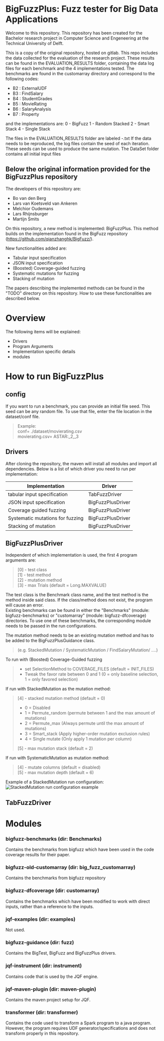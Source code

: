 # BigFuzzPlus: Fuzz tester for Big Data Applications
Welcome to this repository. This repository has been created for the Bachelor research project in Computer Science and Engeneering at the Technical University of Delft.

This is a copy of the original repository, hosted on gitlab. This repo includes the data collected for the evaluation of the research project.
These results can be found in the EVALUATION_RESULTS folder, containing the data log files for each benchmark and the 4 implementations tested.
The benchmarks are found in the customarray directory and correspond to the following codes:
- B2 : ExternalUDF
- B3 : FindSalary
- B4 : StudentGrades
- B5 : MovieRating
- B6 : SalaryAnalysis
- B7 : Property

and the implementations are:
0 - BigFuzz
1 - Random Stacked
2 - Smart Stack
4 - Single Stack

The files in the EVALUATION_RESULTS folder are labeled <Benchmark>-<Implementation>.txt
If the data needs to be reproduced, the log files contain the seed of each iteration. These seeds can be used to produce the same mutation.
The DataSet folder contains all initial input files



## Below the original information provided for the BigFuzzPlus repository
The developers of this repository are:
- Bo van den Berg
- Lars van Koetsveld van Ankeren
- Melchior Oudemans
- Lars Rhijnsburger
- Martijn Smits

On this repository, a new method is implemented: BigFuzzPlus. This method builds on the implementation found in the BigFuzz repository (https://github.com/qianzhanghk/BigFuzz/).

New functionalities added are:
- Tabular input specification 
- JSON input specification
- (Boosted) Coverage-guided fuzzing 
- Systematic mutations for fuzzing
- Stacking of mutation 

The papers describing the implemented methods can be found in the "TODO" directory on this repository. How to use these functionalities are described below.

# Overview
The following items will be explained:
- Drivers
- Program Arguments
- Implementation specific details
- modules




# How to run BigFuzzPlus
## config
If you want to run a benchmark, you can provide an initial file seed. This seed can be any random file. To use that file, enter the file location in the dataset/conf file.
> Example:  
> conf= ./dataset/movierating.csv  
> movierating.csv= ASTAR:_2,_3
## Drivers
After cloning the repository, the maven will install all modules and import all dependencies.
Below is a list of which driver you need to run per implementation:

| Implementation | Driver |
| --- | ----------- |
|tabular input specification|TabFuzzDriver|
|JSON input specification|BigFuzzPlusDriver|
|Coverage guided fuzzing|BigFuzzPlusDriver|
|Systematic mutations for fuzzing|BigFuzzPlusDriver|
|Stacking of mutation|BigFuzzPlusDriver|
## BigFuzzPlusDriver
Independent of which implementation is used, the first 4 program arguments are:  
> [0] - test class                                           
> [1] - test method                                          
> [2] - mutation method                     
> [3] - max Trials                (default = Long.MAXVALUE)

The test class is the Benchmark class name, and the test method is the method inside said class. If the class/method does not exist, the program will cause an error.  
Existing benchmarks can be found in either the "Benchmarks" (module: bigfuzz-benchmarks) or "customarray" (module: bigfuzz-dfcoverage) directories. To use one of these benchmarks, the corresponding module needs to be passed in the run configurations.  

The mutation method needs to be an existing mutation method and has to be added to the BigFuzzPlusGuidance class.   
> (e.g. StackedMutation / SystematicMutation / FindSalaryMutation/ ....)
 
To run with (Boosted) Coverage-Guided fuzzing
> - set SelectionMethod to COVERAGE_FILES (default = INIT_FILES)
> - Tweak the favor rate between 0 and 1 (0 = only baseline selection, 1 = only favored selection)

If run with StackedMutation as the mutation method:  
> [4] - stacked mutation method   (default = 0)  
> - 0 = Disabled  
> - 1 = Permute_random (permute between 1 and the max amount of mutations)  
> - 2 = Permute_max (Always permute until the max amount of mutations)  
> - 3 = Smart_stack (Apply higher-order mutation exclusion rules)  
> - 4 = Single mutate (Only apply 1 mutation per column)
>
>[5] - max mutation stack        (default = 2)  
  
If run with SystematicMutation as mutation method:   
>[4] - mutate columns            (default = disabled)  
>[5] - max mutation depth        (default = 6)  

Example of a StackedMutation run configuration:             
![StackedMutation run configuration example](doc/StackedMutationConfigurationExample.png)
## TabFuzzDriver
  


# Modules
### bigfuzz-benchmarks (dir: Benchmarks)
Contains the benchmarks from bigfuzz which have been used in the code coverage results for their paper.
### bigfuzz-old-customarray (dir: big_fuzz_customarray)
Contains the benchmarks from bigfuzz repository
### bigfuzz-dfcoverage (dir: customarray)
Contains the benchmarks which have been modified to work with direct inputs, rather than a reference to the inputs.
### jqf-examples (dir: examples)
Not used.
### bigfuzz-guidance (dir: fuzz)
Contains the BigTest, BigFuzz and BigFuzzPlus drivers.
### jqf-instrument (dir: instrument)
Contains code that is used by the JQF engine.
### jqf-maven-plugin (dir: maven-plugin)
Contains the maven project setup for JQF.
### transformer (dir: transformer)
Contains the code used to transform a Spark program to a java program. However, the program requires UDF generator/specifications and does not transform properly in this repository.
